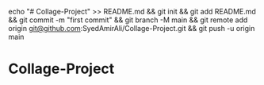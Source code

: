 echo "# Collage-Project" >> README.md && git init && git add README.md && git commit -m "first commit" && git branch -M main && git remote add origin git@github.com:SyedAmirAli/Collage-Project.git && git push -u origin main
# Collage-Project
